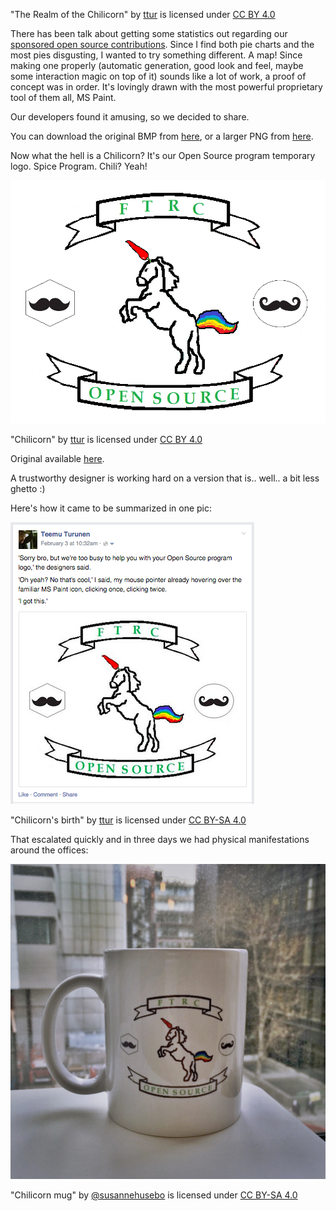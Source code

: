 "The Realm of the Chilicorn" by [ttur](https://github.com/ttur) is licensed under [CC BY 4.0](https://creativecommons.org/licenses/by/4.0/)

There has been talk about getting some statistics out regarding our [sponsored open source contributions](/oss-sponsorship). Since I find both pie charts and the most pies disgusting, I wanted to try something different. A map! Since making one properly (automatic generation, good look and feel, maybe some interaction magic on top of it) sounds like a lot of work, a proof of concept was in order. It's lovingly drawn with the most powerful proprietary tool of them all, MS Paint.

Our developers found it amusing, so we decided to share.

You can download the original BMP from [here](/assets/img/realm-of-the-chilicorn.bmp), or a larger PNG from [here](/assets/img/realm-of-the-chilicorn.png).

Now what the hell is a Chilicorn? It's our Open Source program temporary logo. Spice Program. Chili? Yeah!

<div class="row text-center">
    <div class="col-md-8 col-md-offset-2">
        <img class="padded-img page-img" src="/assets/img/chilicorn.png" alt="Chilicorn" />
    </div>
</div>

"Chilicorn" by [ttur](https://github.com/ttur) is licensed under [CC BY 4.0](https://creativecommons.org/licenses/by/4.0/)

Original available [here](/assets/img/chilicorn.png).

A trustworthy designer is working hard on a version that is.. well.. a bit less ghetto :)

Here's how it came to be summarized in one pic:

<div class="row text-center">
    <div class="col-md-8 col-md-offset-2">
        <img class="padded-img page-img" src="/assets/img/chilicorn-birth.png" alt="Our new logo" />
    </div>
</div>

"Chilicorn's birth" by [ttur](https://github.com/ttur) is licensed under [CC BY-SA 4.0](https://creativecommons.org/licenses/by-sa/4.0/)

That escalated quickly and in three days we had physical manifestations around the offices:

<div class="row text-center">
    <div class="col-md-8 col-md-offset-2">
        <img class="padded-img page-img" src="/assets/img/chilicorn-mug.jpg" alt="Our new logo" />
    </div>
</div>

"Chilicorn mug" by [@susannehusebo](https://twitter.com/susannehusebo) is licensed under [CC BY-SA 4.0](hrttps://creativecommons.org/licenses/by-sa/4.0/)
